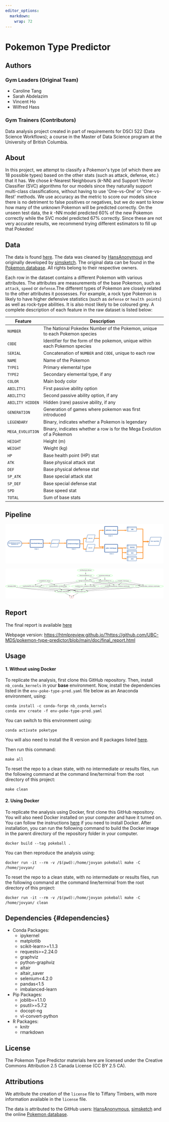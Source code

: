```yaml
---
editor_options: 
  markdown: 
    wrap: 72
---
```


<!-- #region -->

# Pokemon Type Predictor

## Authors

### Gym Leaders (Original Team)

-   Caroline Tang
-   Sarah Abdelazim
-   Vincent Ho
-   Wilfred Hass

### Gym Trainers (Contributors)

Data analysis project created in part of requirements for DSCI 522 (Data
Science Workflows); a course in the Master of Data Science program at
the University of British Columbia.

## About

In this project, we attempt to classify a Pokemon's type (of which there
are 18 possible types) based on the other stats (such as attack,
defense, etc.) that it has. We chose $k$-Nearest Neighbours ($k$-NN) and
Support Vector Classifier (SVC) algorithms for our models since they
naturally support multi-class classifications, without having to use
'One-vs-One' or 'One-vs-Rest' methods. We use accuracy as the metric to
score our models since there is no detriment to false positives or
negatives, but we do want to know how many of the unknown Pokemon will
be predicted correctly. On the unseen test data, the $k$ -NN model
predicted 60% of the new Pokemon correctly while the SVC model predicted
67% correctly. Since these are not very accurate results, we recommend
trying different estimators to fill up that Pokedex!

## Data

The data is found
[here](https://gist.github.com/HansAnonymous/56d3c1f8136f7e0385cc781cf18d486c).
The data was cleaned by
[HansAnonymous](https://gist.github.com/HansAnonymous) and originally
developed by [simsketch](https://gist.github.com/simsketch). The
original data can be found in the [Pokemon
database](https://pokemondb.net/pokedex). All rights belong to their
respective owners.

Each row in the dataset contains a different Pokemon with various
attributes. The attributes are measurements of the base Pokemon, such as
`attack`, `speed` or `defense`.The different types of Pokemon are
closely related to the other attributes it possesses. For example, a
rock type Pokemon is likely to have higher defensive statistics (such as
`defense` or `health points`) as well as rock-type abilities. It is also
most likely to be coloured grey. A complete description of each feature
in the raw dataset is listed below:

| Feature          | Description                                                                |
|----------------------------|--------------------------------------------|
| `NUMBER`         | The National Pokedex Number of the Pokemon, unique to each Pokemon species |
| `CODE`           | Identifier for the form of the pokemon, unique within each Pokemon species |
| `SERIAL`         | Concatenation of `NUMBER` and `CODE`, unique to each row                   |
| `NAME`           | Name of the Pokemon                                                        |
| `TYPE1`          | Primary elemental type                                                     |
| `TYPE2`          | Secondary elemental type, if any                                           |
| `COLOR`          | Main body color                                                            |
| `ABILITY1`       | First passive ability option                                               |
| `ABILITY2`       | Second passive ability option, if any                                      |
| `ABILITY HIDDEN` | Hidden (rare) passive ability, if any                                      |
| `GENERATION`     | Generation of games where pokemon was first introduced                     |
| `LEGENDARY`      | Binary, indicates whether a Pokemon is legendary                           |
| `MEGA_EVOLUTION` | Binary, indicates whether a row is for the Mega Evolution of a Pokemon     |
| `HEIGHT`         | Height (m)                                                                 |
| `WEIGHT`         | Weight (kg)                                                                |
| `HP`             | Base health point (HP) stat                                                |
| `ATK`            | Base physical attack stat                                                  |
| `DEF`            | Base physical defense stat                                                 |
| `SP_ATK`         | Base special attack stat                                                   |
| `SP_DEF`         | Base special defense stat                                                  |
| `SPD`            | Base speed stat                                                            |
| `TOTAL`          | Sum of base stats                                                          |

## Pipeline

![](doc/pipeline/pipeline_diagram.png)

![](doc/pipeline/Makefile.png)

## Report

The final report is available [here](/doc/final_report.md)

Webpage version:
<https://htmlpreview.github.io/?https://github.com/UBC-MDS/pokemon-type-predictor/blob/main/doc/final_report.html>

## Usage

#### 1. Without using Docker

To replicate the analysis, first clone this GitHub repository. Then,
install `nb_conda_kernels` in your **base** environment. Now, install
the dependencies listed in the `env-poke-type-pred.yaml` file below as
an Anaconda environment, using:

``` console
conda install -c conda-forge nb_conda_kernels
conda env create -f env-poke-type-pred.yaml
```

You can switch to this environment using:

``` console
conda activate poketype
```

You will also need to install the R version and R packages listed
[here](#dependencies).

Then run this command:

``` console
make all
```

To reset the repo to a clean state, with no intermediate or results
files, run the following command at the command line/terminal from the
root directory of this project:

``` console
make clean
```

#### 2. Using Docker

To replicate the analysis using Docker, first clone this GitHub
repository. You will also need Docker installed on your computer and
have it turned on. You can follow the instructions
[here](https://docs.docker.com/get-docker/) if you need to install
Docker. After installation, you can run the following command to build
the Docker image in the parent directory of the repository folder in
your computer.

``` console
docker build --tag pokeball .
```

You can then reproduce the analysis using:

``` console
docker run -it --rm -v /$(pwd):/home/jovyan pokeball make -C /home/jovyan/ 
```

To reset the repo to a clean state, with no intermediate or results
files, run the following command at the command line/terminal from the
root directory of this project:

``` console
docker run -it --rm -v /$(pwd):/home/jovyan pokeball make -C /home/jovyan/ clean
```

## Dependencies {#dependencies}

-   Conda Packages:
    -   ipykernel
    -   matplotlib
    -   scikit-learn\>=1.1.3
    -   requests\>=2.24.0
    -   graphviz
    -   python-graphviz
    -   altair
    -   altair_saver
    -   selenium\<4.2.0
    -   pandas\<1.5
    -   imbalanced-learn
-   Pip Packages:
    -   joblib==1.1.0
    -   psutil\>=5.7.2
    -   docopt-ng
    -   vl-convert-python
-   R Packages:
    -   knitr
    -   rmarkdown

## License

The Pokemon Type Predictor materials here are licensed under the
Creative Commons Attribution 2.5 Canada License (CC BY 2.5 CA).

## Attributions

We attribute the creation of the `license` file to Tiffany Timbers, with
more information available in the `license` file.

The data is attributed to the GitHub users:
[HansAnonymous](https://gist.github.com/HansAnonymous/56d3c1f8136f7e0385cc781cf18d486c),
[simsketch](https://gist.github.com/simsketch) and the online [Pokemon
database](https://pokemondb.net/pokedex). <!-- #endregion -->
